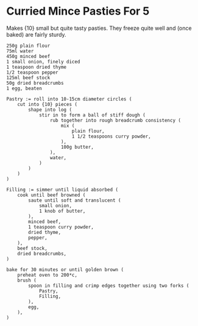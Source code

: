 Curried Mince Pasties For 5
===========================

Makes {10} small but quite tasty pasties. They freeze quite well and (once
baked) are fairly sturdy.

    250g plain flour
    75ml water
    450g minced beef
    1 small onion, finely diced
    1 teaspoon dried thyme
    1/2 teaspoon pepper
    125ml beef stock
    50g dried breadcrumbs
    1 egg, beaten

    Pastry := roll into 10-15cm diameter circles (
        cut into {10} pieces (
            shape into log (
                stir in to form a ball of stiff dough (
                    rub together into rough breadcrumb consistency (
                        mix (
                            plain flour,
                            1 1/2 teaspoons curry powder, 
                        ),
                        100g butter,
                    ),
                    water,
                )
            )
        )
    )
    
    Filling := simmer until liquid absorbed (
        cook until beef browned (
            saute until soft and translucent (
                small onion,
                1 knob of butter,
            ),
            minced beef,
            1 teaspoon curry powder,
            dried thyme,
            pepper,
        ),
        beef stock,
        dried breadcrumbs,
    )
    
    bake for 30 minutes or until golden brown (
        preheat oven to 200*c,
        brush (
            spoon in filling and crimp edges together using two forks (
                Pastry,
                Filling,
            ),
            egg,
        ),
    )

